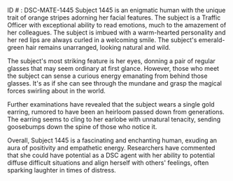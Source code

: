 ID # : DSC-MATE-1445
Subject 1445 is an enigmatic human with the unique trait of orange stripes adorning her facial features. The subject is a Traffic Officer with exceptional ability to read emotions, much to the amazement of her colleagues. The subject is imbued with a warm-hearted personality and her red lips are always curled in a welcoming smile. The subject's emerald-green hair remains unarranged, looking natural and wild. 

The subject's most striking feature is her eyes, donning a pair of regular glasses that may seem ordinary at first glance. However, those who meet the subject can sense a curious energy emanating from behind those glasses. It's as if she can see through the mundane and grasp the magical forces swirling about in the world. 

Further examinations have revealed that the subject wears a single gold earring, rumored to have been an heirloom passed down from generations. The earring seems to cling to her earlobe with unnatural tenacity, sending goosebumps down the spine of those who notice it. 

Overall, Subject 1445 is a fascinating and enchanting human, exuding an aura of positivity and empathetic energy. Researchers have commented that she could have potential as a DSC agent with her ability to potential diffuse difficult situations and align herself with others' feelings, often sparking laughter in times of distress.
